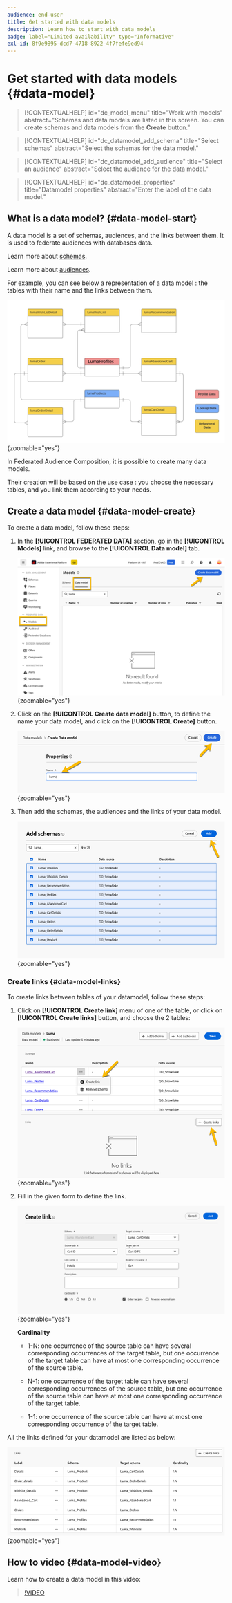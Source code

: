 ```yaml
---
audience: end-user
title: Get started with data models
description: Learn how to start with data models
badge: label="Limited availability" type="Informative"
exl-id: 8f9e9895-dcd7-4718-8922-4f7fefe9ed94
---
```

# Get started with data models {#data-model}

>[!CONTEXTUALHELP]
>id="dc_model_menu"
>title="Work with models"
>abstract="Schemas and data models are listed in this screen. You can create schemas and data models from the **Create** button."

>[!CONTEXTUALHELP]
>id="dc_datamodel_add_schema"
>title="Select schemas"
>abstract="Select the schemas for the data model."


>[!CONTEXTUALHELP]
>id="dc_datamodel_add_audience"
>title="Select an audience"
>abstract="Select the audience for the data model."

>[!CONTEXTUALHELP]
>id="dc_datamodel_properties"
>title="Datamodel properties"
>abstract="Enter the label of the data model."


## What is a data model? {#data-model-start}

A data model is a set of schemas, audiences, and the links between them. It is used to federate audiences with databases data.

Learn more about [schemas](../customer/schemas.md#schema-start).

Learn more about [audiences](../start/audiences.md).

For example, you can see below a representation of a data model : the tables with their name and the links between them.

![](assets/datamodel.png){zoomable="yes"}

In Federated Audience Composition, it is possible to create many data models.

Their creation will be based on the use case : you choose the necessary tables, and you link them according to your needs.

## Create a data model {#data-model-create}

To create a data model, follow these steps:

1. In the **[!UICONTROL FEDERATED DATA]** section, go in the **[!UICONTROL Models]** link, and browse to the **[!UICONTROL Data model]** tab.

    ![](assets/datamodel_create.png){zoomable="yes"}

1. Click on the **[!UICONTROL Create data model]** button, to define the name your data model, and click on the **[!UICONTROL Create]** button.

    ![](assets/datamodel_name.png){zoomable="yes"}

1. Then add the schemas, the audiences and the links of your data model.

    ![](assets/datamodel_schemas.png){zoomable="yes"}

### Create links {#data-model-links}

To create links between tables of your datamodel, follow these steps: 

1. Click  on **[!UICONTROL Create link]** menu of one of the table, or click on **[!UICONTROL Create links]** button, and choose the 2 tables:

    ![](assets/datamodel_createlinks.png){zoomable="yes"}

1. Fill in the given form to define the link.

    ![](assets/datamodel_link.png){zoomable="yes"}

    **Cardinality**

     * 1-N: one occurrence of the source table can have several corresponding occurrences of the target table, but one occurrence of the target table can have at most one corresponding occurrence of the source table.

     * N-1: one occurrence of the target table can have several corresponding occurrences of the source table, but one occurrence of the source table can have at most one corresponding occurrence of the target table.
     
     * 1-1: one occurrence of the source table can have at most one corresponding occurrence of the target table.

All the links defined for your datamodel are listed as below:

![](assets/datamodel_alllinks.png){zoomable="yes"}

## How to video {#data-model-video}

Learn how to create a data model in this video:

>[!VIDEO](https://video.tv.adobe.com/v/3432020)
